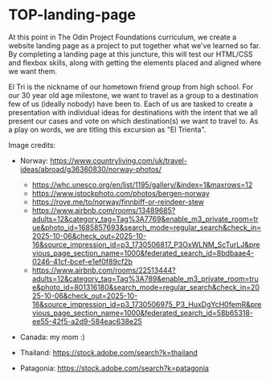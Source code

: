 # TOP-landing-page
At this point in The Odin Project Foundations curriculum, we create a website landing page as a project to put together what we've learned so far.  By completing a landing page at this juncture, this will test our HTML/CSS and flexbox skills, along with getting the elements placed and aligned where we want them.

El Tri is the nickname of our hometown friend group from high school.  For our 30 year old age milestone, we want to travel as a group to a destination few of us (ideally nobody) have been to.  Each of us are tasked to create a presentation with individual ideas for destinations with the intent that we all present our cases and vote on which destination(s) we want to travel to.  As a play on words, we are titling this excursion as "El Trienta".

Image credits:
- Norway: https://www.countryliving.com/uk/travel-ideas/abroad/g36360830/norway-photos/
    - https://whc.unesco.org/en/list/1195/gallery/&index=1&maxrows=12
    - https://www.istockphoto.com/photos/bergen-norway
    - https://rove.me/to/norway/finnbiff-or-reindeer-stew
    - https://www.airbnb.com/rooms/13489685?adults=12&category_tag=Tag%3A7769&enable_m3_private_room=true&photo_id=1685857693&search_mode=regular_search&check_in=2025-10-06&check_out=2025-10-16&source_impression_id=p3_1730506817_P3OxWLNM_ScTurLJ&previous_page_section_name=1000&federated_search_id=8bdbaae4-0246-41cf-bcef-e1ef0f89cf2b
    - https://www.airbnb.com/rooms/22513444?adults=12&category_tag=Tag%3A789&enable_m3_private_room=true&photo_id=801316180&search_mode=regular_search&check_in=2025-10-06&check_out=2025-10-16&source_impression_id=p3_1730506975_P3_HuxDgYcH0femR&previous_page_section_name=1000&federated_search_id=58b65318-ee55-42f5-a2d9-584eac638e25
    
- Canada: my mom :)
- Thailand: https://stock.adobe.com/search?k=thailand
- Patagonia: https://stock.adobe.com/search?k=patagonia
